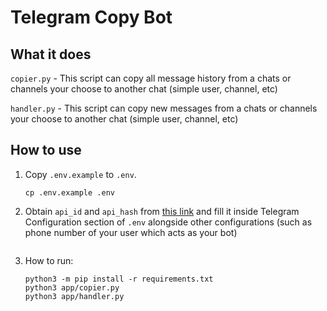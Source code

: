 # Telegram Copy Bot


## What it does
`copier.py` - This script can copy all message history from a chats or channels your choose to another chat (simple user, channel, etc)

`handler.py` - This script can copy new messages from a chats or channels your choose to another chat (simple user, channel, etc)
## How to use
1. Copy `.env.example` to `.env`.
    ```
    cp .env.example .env
    ```
2. Obtain `api_id` and `api_hash` from [this link](https://my.telegram.org/apps) and fill it inside Telegram Configuration section of `.env` alongside other configurations (such as phone number of your user which acts as your bot)
   ```
4. How to run:
   ```
   python3 -m pip install -r requirements.txt
   python3 app/copier.py
   python3 app/handler.py
   ```

